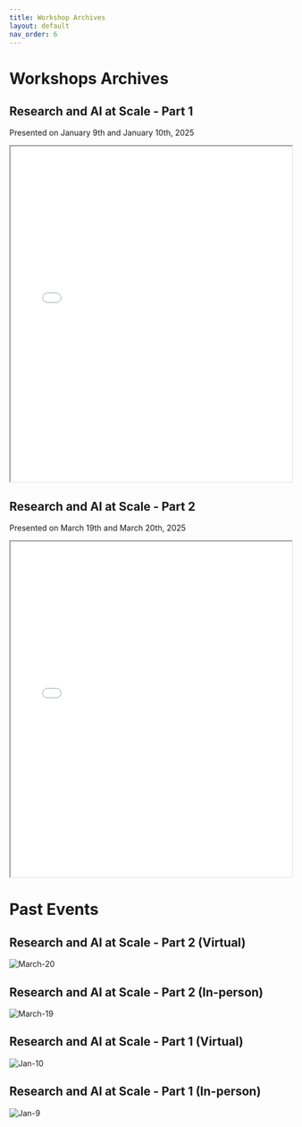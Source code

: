 ```yaml
---
title: Workshop Archives  
layout: default 
nav_order: 6
---
```


# Workshops Archives 

## Research and AI at Scale - Part 1
Presented on January 9th and January 10th, 2025

<iframe src="{{ site.baseurl }}/assets/Research_and_AI_at_Scale.pdf" width="100%" height="600px"></iframe>

## Research and AI at Scale - Part 2 
Presented on March 19th and March 20th, 2025 
<iframe src="{{ site.baseurl }}/assets/Research-and-AI-at-Scale-part2.pdf" width="100%" height="600px"></iframe>


# Past Events    


## Research and AI at Scale - Part 2 (Virtual)

![March-20](assets/images/March20-insta.png)


## Research and AI at Scale - Part 2 (In-person)

![March-19](assets/images/March19-insta.png)


## Research and AI at Scale - Part 1 (Virtual)

![Jan-10](assets/images/Virtual-Workshop-Poster.png)

## Research and AI at Scale - Part 1 (In-person)

![Jan-9](assets/images/in-person-poster.png)